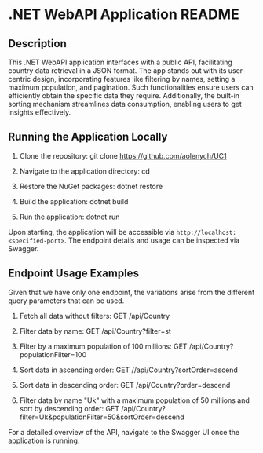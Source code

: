 # .NET WebAPI Application README

## Description

This .NET WebAPI application interfaces with a public API, facilitating country data retrieval in a JSON format. The app stands out with its user-centric design, incorporating features like filtering by names, setting a maximum population, and pagination. Such functionalities ensure users can efficiently obtain the specific data they require. Additionally, the built-in sorting mechanism streamlines data consumption, enabling users to get insights effectively.

## Running the Application Locally

1. Clone the repository:
git clone https://github.com/aolenych/UC1

2. Navigate to the application directory:
cd <application-directory>

3. Restore the NuGet packages:
dotnet restore

4. Build the application:
dotnet build


5. Run the application:
dotnet run

Upon starting, the application will be accessible via `http://localhost:<specified-port>`. The endpoint details and usage can be inspected via Swagger.

## Endpoint Usage Examples

Given that we have only one endpoint, the variations arise from the different query parameters that can be used.

1. Fetch all data without filters:
GET /api/Country

2. Filter data by name:
GET /api/Country?filter=st

3. Filter by a maximum population of 100 millions:
GET /api/Country?populationFilter=100

4. Sort data in ascending order:
GET //api/Country?sortOrder=ascend

5. Sort data in descending order:
GET /api/Country?order=descend

6. Filter data by name "Uk" with a maximum population of 50 millions and sort by descending order:
GET /api/Country?filter=Uk&populationFilter=50&sortOrder=descend

For a detailed overview of the API, navigate to the Swagger UI once the application is running.
